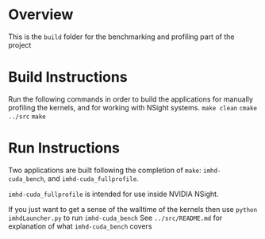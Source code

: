 # Overview
This is the `build` folder for the benchmarking and profiling part of the project

# Build Instructions
Run the following commands in order to build the applications for manually profiling the kernels, and for working with NSight systems.
`make clean`
`cmake ../src`
`make`

# Run Instructions
Two applications are built following the completion of `make`: `imhd-cuda_bench`, and `imhd-cuda_fullprofile`.

`imhd-cuda_fullprofile` is intended for use inside NVIDIA NSight. 

If you just want to get a sense of the walltime of the kernels then use `python imhdLauncher.py` to run `imhd-cuda_bench`
See `../src/README.md` for explanation of what `imhd-cuda_bench` covers
